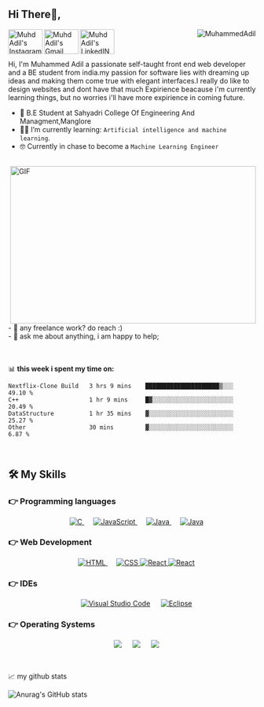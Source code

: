 ## Hi There👋, 

<a href="https://www.instagram.com/_.muhd_adil._/">
  <img align="left"     width= "70px"
    height= "50px" alt="Muhd Adil's Instagram" src="https://github.com/twbs/icons/blob/9ee0d1937adbb827d1c984ba38c50ac70becf8da/icons/instagram.svg#L2" />
</a>
<a href="mailto:muhdadil110@gmail.com">
	<img align="left" width="70px" height="50px"  src="https://github.com/simple-icons/simple-icons/blob/6f2848d65b99de8d93f31c6c8a347a873168edaa/icons/gmail.svg#L1" alt="Muhd Adil's Gmail"/>
</a>
	
<a href="www.linkedin.com/in/muhd-adil-b0b43a217/">
  <img align="left" alt="Muhd Adil's LinkedIN" width= "70px"
    height= "50px" src="https://github.com/twbs/icons/blob/9ee0d1937adbb827d1c984ba38c50ac70becf8da/icons/linkedin.svg#L2" />
</a>

<p align="right"> 
	<img src="https://komarev.com/ghpvc/?username=MuhdAdil1&color=blue" alt="MuhammedAdil" /> 
</p>

<br />

Hi, I'm Muhammed Adil a passionate self-taught front end web developer and a BE student from india.my passion for software lies with dreaming up ideas and making them come true with elegant interfaces.I really do like to design websites and dont have that much Expirience beacause i'm currently learning things, but no worries i'll have more expirience in coming future. <br>

- :school: B.E Student at Sahyadri College Of Engineering And Managment,Manglore
- :student: I’m currently learning: `Artificial intelligence and machine learning`.
- :nerd_face: Currently in chase to become a `Machine Learning Engineer`

<br>
<img align="right" alt="GIF" src="https://github.com/abhisheknaiidu/abhisheknaiidu/blob/master/code.gif?raw=true" width="500" height="320" />

<br>
- 💼 any freelance work? do reach :) <br>
- 💬 ask me about anything, i am happy to help;

<br>
<br>
<br>

📊 **this week i spent my time on:**
<!--START_SECTION:waka-->

```text
Nextflix-Clone Build   3 hrs 9 mins    █████████████████████▒░░░   49.10 %
C++                    1 hr 9 mins     █▓░░░░░░░░░░░░░░░░░░░░░░░   20.49 %
DataStructure          1 hr 35 mins    ▓░░░░░░░░░░░░░░░░░░░░░░░░   25.27 %
Other                  30 mins         ▓░░░░░░░░░░░░░░░░░░░░░░░░   6.87 %
```

<!--END_SECTION:waka-->

<br>

## 🛠️ My Skills

### 👉 Programming languages

<p align="center"> 
  &emsp; 
  <a href="https://www.cprogramming.com/" target="_blank"> 
    <img alt="C" src="https://xinetzone.github.io/ColoredBadges/svg/dev/languages/csharp.svg">
  </a> 
  &emsp;
  <a href="https://developer.mozilla.org/en-US/docs/Web/JavaScript" target="_blank"> 
     <img alt="JavaScript" src="https://xinetzone.github.io/ColoredBadges/svg/dev/languages/js.svg">
   </a>
  &emsp;
  <a href="https://www.java.com" target="_blank"> 
    <img alt="Java" src="https://xinetzone.github.io/ColoredBadges/svg/dev/languages/java.svg">
  </a>
	&emsp;
  <a href="https://www.java.com" target="_blank"> 
    <img alt="Java" src="https://xinetzone.github.io/ColoredBadges/svg/dev/languages/python.svg">
  </a>
</p>

### 👉 Web Development
<p align="center"> 
  &emsp; 
  <a href="https://www.w3.org/html/" target="_blank"> 
   <img alt="HTML" src="https://xinetzone.github.io/ColoredBadges/svg/dev/languages/html.svg">
  </a>   
  &emsp;
  <a href="https://www.w3schools.com/css/" target="_blank">
    <img alt="CSS" src="https://xinetzone.github.io/ColoredBadges/svg/dev/languages/css3.svg">
  </a> 
	<a href="https://www.w3schools.com/react/" target="_blank">
    <img alt="React" src="https://xinetzone.github.io/ColoredBadges/svg/dev/frameworks/react.svg">
  </a> 
	</a> 
	<a href="https://www.w3schools.com/react/" target="_blank">
    <img alt="React" src="https://xinetzone.github.io/ColoredBadges/svg/dev/frameworks/bootstrap.svg">
  </a> 
	
</p>

 ### 👉 IDEs
 
<p align="center">
  &emsp;
    <a href="#"><img alt="Visual Studio Code" src="https://img.shields.io/badge/Visual_Studio_Code-0078D4?style=for-the-badge&logo=visual%20studio%20code&logoColor=white"></a>
  &emsp;
    <a href="#"><img alt="Eclipse" src="https://img.shields.io/badge/Eclipse-2C2255?style=for-the-badge&logo=eclipse&logoColor=white" /></a>
</p>



 ### 👉 Operating Systems
 
<p align="center">
  &emsp;
    <a href="#"><img src="https://img.shields.io/badge/Linux-FCC624?style=for-the-badge&logo=linux&logoColor=black"></a>
  &emsp;
    <a href="#"><img src="https://img.shields.io/badge/Ubuntu-E95420?style=for-the-badge&logo=ubuntu&logoColor=white"></a>
  &emsp;
    <a href="#"><img src="https://img.shields.io/badge/Windows-0078D6?style=for-the-badge&logo=windows&logoColor=white"></a>
</p>
<br>

 📈 my github stats

![Anurag's GitHub stats](https://github-readme-stats.vercel.app/api?username=MuhdAdil&show_icons=true&theme=radical)

<br>







